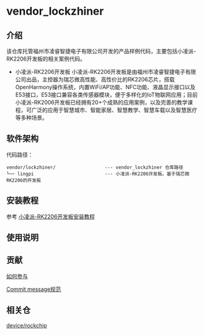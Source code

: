 # vendor_lockzhiner

## 介绍

该仓库托管福州市凌睿智捷电子有限公司开发的产品样例代码，主要包括小凌派-RK2206开发板的相关案例代码。

* 小凌派-RK2206开发板
  小凌派-RK2206开发板是由福州市凌睿智捷电子有限公司出品，主控器为瑞芯微高性能、高性价比的RK2206芯片，搭载OpenHarmony操作系统，内置WiFi/AP功能、NFC功能、液晶显示接口以及E53接口，E53接口兼容各类传感器模块，便于多样化的IoT物联网应用；目前小凌派-RK2006开发板已经拥有20+个成熟的应用案例，以及完善的教学课程，可广泛的应用于智慧城市、智能家居、智慧教学、智慧车载以及智慧医疗等多种场景。

## 软件架构

代码路径：

```
vendor/lockzhiner/                  --- vendor_lockzhiner 仓库路径
└── lingpi                          --- 小凌派-RK2206开发板。基于瑞芯微RK2206的开发板
```

## 安装教程

参考 [小凌派-RK2206开发板安装教程](/vendor/lockzhiner/lingpi/README_zh.md)

## 使用说明

## 贡献

[如何参与](https://gitee.com/openharmony/docs/blob/HEAD/zh-cn/contribute/%E5%8F%82%E4%B8%8E%E8%B4%A1%E7%8C%AE.md)

[Commit message规范](https://gitee.com/openharmony/device_qemu/wikis/Commit%20message%E8%A7%84%E8%8C%83?sort_id=4042860)

## 相关仓

[device/rockchip](https://gitee.com/openharmony/device_rockchip/README_zh.md)

